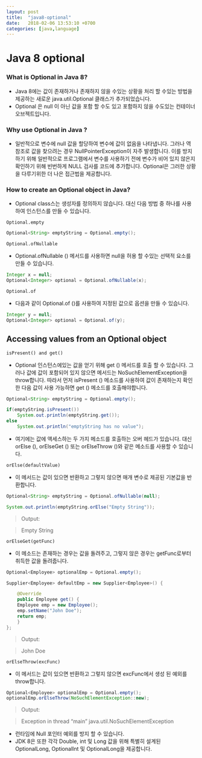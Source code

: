 ```yaml
---
layout: post
title:  "java8-optional"
date:   2018-02-06 13:53:10 +0700
categories: [java,language]
---
```


# Java 8 optional

### What is Optional in Java 8?
* Java 8에는 값이 존재하거나 존재하지 않을 수있는 상황을 처리 할 수있는 방법을 제공하는 새로운 java.util.Optional 클래스가 추가되었습니다.
* Optional 은 null 이 아닌 값을 포함 할 수도 있고 포함하지 않을 수도있는 컨테이너 오브젝트입니다.

### Why use Optional in Java ?
* 일반적으로 변수에 null 값을 할당하여 변수에 값이 없음을 나타냅니다. 그러나 역 참조로 값을 찾으려는 경우 NullPointerException이 자주 발생합니다.
이를 방지하기 위해 일반적으로 프로그램에서 변수를 사용하기 전에 변수가 비어 있지 않은지 확인하기 위해 빈번하게 NULL 검사를 코드에 추가합니다.
Optional은 그러한 상황을 다루기위한 더 나은 접근법을 제공합니다.

### How to create an Optional object in Java?
* Optional class스는 생성자를 정의하지 않습니다. 대신 다음 방법 중 하나를 사용하여 인스턴스를 만들 수 있습니다.

``` Optional.empty ```
```java
Optional<String> emptyString = Optional.empty();
```

``` Optional.ofNullable ```
* Optional.ofNullable () 메서드를 사용하면 null을 허용 할 수있는 선택적 요소를 만들 수 있습니다.
```java
Integer x = null;
Optional<Integer> optional = Optional.ofNullable(x);
```

``` Optional.of ```
* 다음과 같이 Optional.of ()를 사용하여 지정된 값으로 옵션을 만들 수 있습니다.
```java
Integer y = null;
Optional<Integer> optional = Optional.of(y);
```

## Accessing values from an Optional object

``` isPresent() and get() ```
* Optional 인스턴스에있는 값을 얻기 위해 get () 메서드를 호출 할 수 있습니다. 그러나 값에 값이 포함되어 있지 않으면 메서드는 NoSuchElementException을 throw합니다. 따라서 먼저 isPresent () 메소드를 사용하여 값이 존재하는지 확인한 다음 값이 사용 가능하면 get () 메소드를 호출해야합니다.
```java
Optional<String> emptyString = Optional.empty();

if(emptyString.isPresent())
    System.out.println(emptyString.get());
else
    System.out.println("emptyString has no value");
```
* 여기에는 값에 액세스하는 두 가지 메소드를 호출하는 오버 헤드가 있습니다. 대신 orElse (), orElseGet () 또는 orElseThrow ()와 같은 메소드를 사용할 수 있습니다.

``` orElse(defaultValue) ```
* 이 메서드는 값이 있으면 반환하고 그렇지 않으면 매개 변수로 제공된 기본값을 반환합니다.
```java
Optional<String> emptyString = Optional.ofNullable(null);

System.out.println(emptyString.orElse("Empty String"));
```
> Output:

> Empty String

``` orElseGet(getFunc) ```
* 이 메소드는 존재하는 경우는 값을 돌려주고, 그렇지 않은 경우는 getFunc로부터 취득한 값을 돌려줍니다.
```java
Optional<Employee> optionalEmp = Optional.empty();

Supplier<Employee> defaultEmp = new Supplier<Employee>() {

    @Override
    public Employee get() {
    Employee emp = new Employee();
    emp.setName("John Doe");
    return emp;
    }
};
```
> Output:

> John Doe

``` orElseThrow(excFunc) ```
* 이 메서드는 값이 있으면 반환하고 그렇지 않으면 excFunc에서 생성 된 예외를 throw합니다.
```java
Optional<Employee> optionalEmp = Optional.empty();
optionalEmp.orElseThrow(NoSuchElementException::new);
```
> Output:
 
> Exception in thread “main” java.util.NoSuchElementException


*  런타임에 Null 포인터 예외를 방지 할 수 있습니다.
* JDK 8은 또한 각각 Double, int 및 Long 값을 위해 특별히 설계된 OptionalLong, OptionalInt 및 OptionalLong을 제공합니다.
